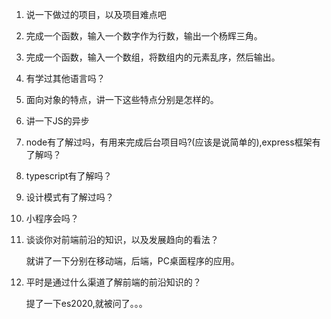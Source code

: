1. 说一下做过的项目，以及项目难点吧

2. 完成一个函数，输入一个数字作为行数，输出一个杨辉三角。

3. 完成一个函数，输入一个数组，将数组内的元素乱序，然后输出。

4. 有学过其他语言吗？

5. 面向对象的特点，讲一下这些特点分别是怎样的。

6. 讲一下JS的异步

7. node有了解过吗，有用来完成后台项目吗?(应该是说简单的),express框架有了解吗？

8. typescript有了解吗？

9. 设计模式有了解过吗？

10. 小程序会吗？

11. 谈谈你对前端前沿的知识，以及发展趋向的看法？

    就讲了一下分别在移动端，后端，PC桌面程序的应用。

12. 平时是通过什么渠道了解前端的前沿知识的？

    提了一下es2020,就被问了。。。